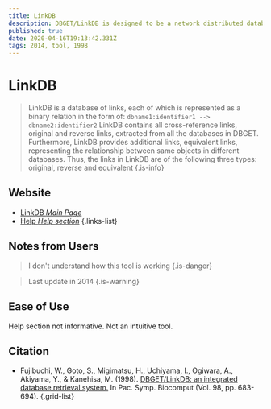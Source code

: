 ```yaml
---
title: LinkDB
description: DBGET/LinkDB is designed to be a network distributed database system with an open architecture, which is suitable for incorporating local databases or establishing a specialized server environment.
published: true
date: 2020-04-16T19:13:42.331Z
tags: 2014, tool, 1998
---
```


# LinkDB

>  LinkDB is a database of links, each of which is represented as a binary relation in the form of:
&NewLine;
   `dbname1:identifier1 --> dbname2:identifier2` 
&NewLine;
LinkDB contains all cross-reference links, original and reverse links, extracted from all the databases in DBGET. Furthermore, LinkDB provides additional links, equivalent links, representing the relationship between same objects in different databases. Thus, the links in LinkDB are of the following three types: original, reverse and equivalent
{.is-info}

## Website
- [LinkDB *Main Page*](https://www.genome.jp/linkdb/)
- [Help *Help section*](https://www.genome.jp/linkdb/linkdb_api.html)
{.links-list}

## Notes from Users
> I don't understand how this tool is working
{.is-danger}

> Last update in 2014
{.is-warning}



## Ease of Use
Help section not informative. Not an intuitive tool.

## Citation

- Fujibuchi, W., Goto, S., Migimatsu, H., Uchiyama, I., Ogiwara, A., Akiyama, Y., & Kanehisa, M. (1998). [DBGET/LinkDB: an integrated database retrieval system.](http://psb.stanford.edu/psb-online/proceedings/psb98/abstracts/p683.html) In Pac. Symp. Biocomput (Vol. 98, pp. 683-694).
{.grid-list}